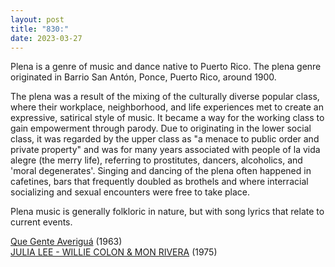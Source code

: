 ```yaml
---
layout: post
title: "830:"
date: 2023-03-27
---
```


Plena is a genre of music and dance native to Puerto Rico. The plena genre originated in Barrio San Antón, Ponce, Puerto Rico, around 1900\.

The plena was a result of the mixing of the culturally diverse popular class, where their workplace, neighborhood, and life experiences met to create an expressive, satirical style of music. It became a way for the working class to gain empowerment through parody. Due to originating in the lower social class, it was regarded by the upper class as "a menace to public order and private property" and was for many years associated with people of la vida alegre (the merry life), referring to prostitutes, dancers, alcoholics, and 'moral degenerates'. Singing and dancing of the plena often happened in cafetines, bars that frequently doubled as brothels and where interracial socializing and sexual encounters were free to take place.

Plena music is generally folkloric in nature, but with song lyrics that relate to current events.

[Que Gente Averiguá](https://youtu.be/P4TOhEMI23U) (1963)  
[JULIA LEE \- WILLIE COLON & MON RIVERA](https://youtu.be/PRlhGmDRT3U) (1975)
